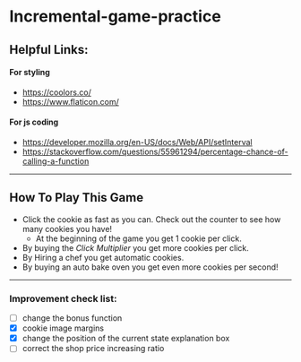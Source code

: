 # Incremental-game-practice

## Helpful Links:

#### For styling
- https://coolors.co/
- https://www.flaticon.com/
#### For js coding
- https://developer.mozilla.org/en-US/docs/Web/API/setInterval
- https://stackoverflow.com/questions/55961294/percentage-chance-of-calling-a-function
---
## How To Play This Game

- Click the cookie as fast as you can. Check out the counter to see how many cookies you have!
    - At the beginning of the game you get 1 cookie per click.
- By buying the *Click Multiplier* you get more cookies per click.
- By Hiring a chef you get automatic cookies.
- By buying an auto bake oven you get even more cookies per second!
---

### Improvement check list:
- [ ] change the bonus function
- [x] cookie image margins
- [x] change the position of the current state explanation box
- [ ] correct the shop price increasing ratio